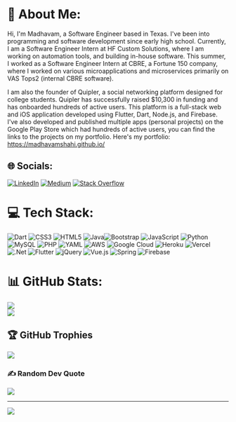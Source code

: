 # 💫 About Me:
Hi, I'm Madhavam, a Software Engineer based in Texas. I've been into programming and software development since early high school. Currently, I am a Software Engineer Intern at HF Custom Solutions, where I am working on automation tools, and building in-house software. This summer, I worked as a Software Engineer Intern at CBRE, a Fortune 150 company, where I worked on various microapplications and microservices primarily on VAS Tops2 (internal CBRE software). 

I am also the founder of Quipler, a social networking platform designed for college students. Quipler has successfully raised $10,300 in funding and has onboarded hundreds of active users. This platform is a full-stack web and iOS application developed using Flutter, Dart, Node.js, and Firebase. I've also developed and published multiple apps (personal projects) on the Google Play Store which had hundreds of active users, you can find the links to the projects on my portfolio. 
Here's my portfolio: https://madhavamshahi.github.io/


## 🌐 Socials:
[![LinkedIn](https://img.shields.io/badge/LinkedIn-%230077B5.svg?logo=linkedin&logoColor=white)](https://linkedin.com/in/madhavam-pratap-shahi-a976ab210) [![Medium](https://img.shields.io/badge/Medium-12100E?logo=medium&logoColor=white)](https://medium.com/@madhavam) [![Stack Overflow](https://img.shields.io/badge/-Stackoverflow-FE7A16?logo=stack-overflow&logoColor=white)](https://stackoverflow.com/users/13917970) 

# 💻 Tech Stack:
![Dart](https://img.shields.io/badge/dart-%230175C2.svg?style=for-the-badge&logo=dart&logoColor=white) ![CSS3](https://img.shields.io/badge/css3-%231572B6.svg?style=for-the-badge&logo=css3&logoColor=white) ![HTML5](https://img.shields.io/badge/html5-%23E34F26.svg?style=for-the-badge&logo=html5&logoColor=white) ![Java](https://img.shields.io/badge/java-%23ED8B00.svg?style=for-the-badge&logo=openjdk&logoColor=white)![Bootstrap](https://img.shields.io/badge/bootstrap-%23563D7C.svg?style=for-the-badge&logo=bootstrap&logoColor=white) ![JavaScript](https://img.shields.io/badge/javascript-%23323330.svg?style=for-the-badge&logo=javascript&logoColor=%23F7DF1E) ![Python](https://img.shields.io/badge/python-3670A0?style=for-the-badge&logo=python&logoColor=ffdd54) ![MySQL](https://img.shields.io/badge/mysql-%2300f.svg?style=for-the-badge&logo=mysql&logoColor=white) ![PHP](https://img.shields.io/badge/php-%23777BB4.svg?style=for-the-badge&logo=php&logoColor=white) ![YAML](https://img.shields.io/badge/yaml-%23ffffff.svg?style=for-the-badge&logo=yaml&logoColor=151515) ![AWS](https://img.shields.io/badge/AWS-%23FF9900.svg?style=for-the-badge&logo=amazon-aws&logoColor=white) ![Google Cloud](https://img.shields.io/badge/GoogleCloud-%234285F4.svg?style=for-the-badge&logo=google-cloud&logoColor=white) ![Heroku](https://img.shields.io/badge/heroku-%23430098.svg?style=for-the-badge&logo=heroku&logoColor=white) ![Vercel](https://img.shields.io/badge/vercel-%23000000.svg?style=for-the-badge&logo=vercel&logoColor=white) ![.Net](https://img.shields.io/badge/.NET-5C2D91?style=for-the-badge&logo=.net&logoColor=white) ![Flutter](https://img.shields.io/badge/Flutter-%2302569B.svg?style=for-the-badge&logo=Flutter&logoColor=white) ![jQuery](https://img.shields.io/badge/jquery-%230769AD.svg?style=for-the-badge&logo=jquery&logoColor=white) ![Vue.js](https://img.shields.io/badge/vue.js-%2335495e.svg?style=for-the-badge&logo=vuedotjs&logoColor=%234FC08D) ![Spring](https://img.shields.io/badge/spring-%236DB33F.svg?style=for-the-badge&logo=spring&logoColor=white) ![Firebase](https://img.shields.io/badge/firebase-a08021?style=for-the-badge&logo=firebase&logoColor=ffcd34)
# 📊 GitHub Stats:

![](https://github-readme-streak-stats.herokuapp.com/?user=madhavamshahi&theme=dark&hide_border=false)<br/>
![](https://github-readme-stats.vercel.app/api/top-langs/?username=madhavamshahi&theme=dark&hide_border=false&include_all_commits=true&count_private=true&layout=compact)

## 🏆 GitHub Trophies
![](https://github-profile-trophy.vercel.app/?username=madhavamshahi&theme=radical&no-frame=false&no-bg=false&margin-w=4)

### ✍️ Random Dev Quote
![](https://quotes-github-readme.vercel.app/api?type=horizontal&theme=radical)

---
[![](https://visitcount.itsvg.in/api?id=madhavamshahi&icon=0&color=0)](https://visitcount.itsvg.in)

<!-- Proudly created with GPRM ( https://gprm.itsvg.in ) -->
